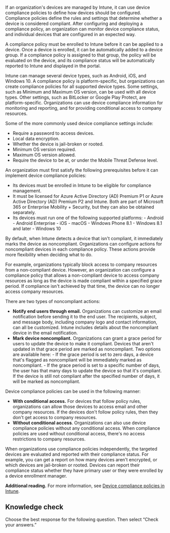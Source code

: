 If an organization's devices are managed by Intune, it can use device compliance policies to define how devices should be configured. Compliance policies define the rules and settings that determine whether a device is considered compliant. After configuring and deploying a compliance policy, an organization can monitor device compliance status, and individual devices that are configured in an expected way.

A compliance policy must be enrolled to Intune before it can be applied to a device. Once a device is enrolled, it can be automatically added to a device group. If a compliance policy is assigned to that group, the policy will be evaluated on the device, and its compliance status will be automatically reported to Intune and displayed in the portal.

Intune can manage several device types, such as Android, iOS, and Windows 10. A compliance policy is platform-specific, but organizations can create compliance policies for all supported device types. Some settings, such as Minimum and Maximum OS version, can be used with all device types. Other settings, such as BitLocker or Google Play Protect, are platform-specific. Organizations can use device compliance information for monitoring and reporting, and for providing conditional access to company resources.

Some of the more commonly used device compliance settings include:

- Require a password to access devices. 
- Local data encryption. 
- Whether the device is jail-broken or rooted. 
- Minimum OS version required. 
- Maximum OS version allowed. 
- Require the device to be at, or under the Mobile Threat Defense level. 

An organization must first satisfy the following prerequisites before it can implement device compliance policies:

*  Its devices must be enrolled in Intune to be eligible for compliance management.
*  It must be licensed for Azure Active Directory (AD) Premium P1 or Azure Active Directory (AD) Premium P2 and Intune. Both are part of Microsoft 365 or Enterprise Mobility + Security, but they can also be obtained separately.
*  Its devices must run one of the following supported platforms:    - Android    - Android Enterprise    - iOS    - macOS    - Windows Phone 8.1    - Windows 8.1 and later    - Windows 10    

By default, when Intune detects a device that isn't compliant, it immediately marks the device as noncompliant. Organizations can configure actions for noncompliant devices in each compliance policy. These actions provide more flexibility when deciding what to do.

For example, organizations typically block access to company resources from a non-compliant device. However, an organization can configure a compliance policy that allows a non-compliant device to access company resources as long as the device is made compliant within a specified grace period. If compliance isn't achieved by that time, the device can no longer access company resources.

There are two types of noncompliant actions:
*  **Notify end users through email.** Organizations can customize an email notification before sending it to the end user. The recipients, subject, and message body, including company logo and contact information, can all be customized. Intune includes details about the noncompliant device in the email notification. 
*  **Mark device noncompliant.** Organizations can grant a grace period for users to update the device to make it compliant. Devices that aren't updated in that grace period are marked as noncompliant. Two options are available here:    - If the grace period is set to zero days, a device that's flagged as noncompliant will be immediately marked as noncompliant.    - If the grace period is set to a specific number of days, the user has that many days to update the device so that it's compliant. If the device is still not compliant after the specified number of days, it will be marked as noncompliant. 



Device compliance policies can be used in the following manner:
-  **With conditional access.** For devices that follow policy rules, organizations can allow those devices to access email and other company resources. If the devices don't follow policy rules, then they don't get access to company resources. 
-  **Without conditional access**. Organizations can also use device compliance policies without any conditional access. When compliance policies are used without conditional access, there's no access restrictions to company resources. 

When organizations use compliance policies independently, the targeted devices are evaluated and reported with their compliance status. For example, you can get a report on how many devices aren't encrypted, or which devices are jail-broken or rooted. Devices can report their compliance status whether they have primary user or they were enrolled by a device enrollment manager. 

**Additional reading.** For more information, see [Device compliance policies in Intune](https://docs.microsoft.com/intune/device-compliance-get-started?azure-portal=true).

## Knowledge check

Choose the best response for the following question. Then select “Check your answers.”